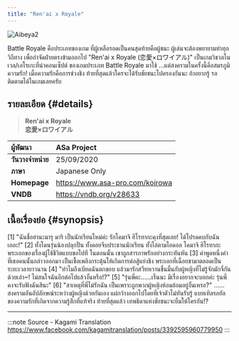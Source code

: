 ```yaml
---
title: "Ren'ai x Royale"
---
```


![Aibeya2](/img/visualnovel/preview/aibeya2.jpeg)

Battle Royale คือประเภทของเกม
ที่ผู้เหลือรอดเป็นคนสุดท้ายคือผู้ชนะ 
ผู้เล่นจะต้องพยายามทำทุกวิถีทาง
เพื่อกำจัดฝ่ายตรงข้ามออกไป
"Ren'ai x Royale (恋愛×ロワイアル)" 
เป็นเกมวิชวลโนเวล/เอโรเกะที่นำคอนเซ็ปต์
ของเกมประเภท Battle Royale มาใช้ 
...แต่สงครามในครั้งนี้คือสมรภูมิความรัก!
เมื่อความรักคือการช่วงชิง 
ท้ายที่สุดแล้วใครจะได้รับชัยชนะไปครองกันนะ
ถ้าอยากรู้ รอติดตามได้ในเกมเลยครับ

## รายละเอียด {#details}

> **Ren'ai x Royale**  
> **恋愛×ロワイアル**

| ผู้พัฒนา | ASa Project |
| :---- | :---- |
| **วันวางจำหน่าย** | 25/09/2020 |
| **ภาษา** | Japanese Only |
| **Homepage** | https://www.asa-pro.com/koirowa |
| **VNDB** | https://vndb.org/v28633 |

## เนื้อเรื่องย่อ {#synopsis}

[1]
"ฉันชื่อฮานะมารุ มาริ เป็นนักเรียนใหม่ค่ะ 
รักโคมาจิ ฮิโรทากะคุงที่สุดเลย!
ได้โปรดคบกับฉันเถอะ!"
[2]
ทั้งโดนรุ่นน้องปลุกปั่น
ทั้งคอยจีบประธานนักเรียน
ทั้งไล่ตามไอดอล
โคมาจิ ฮิโรทากะ พระเอกของเรื่องผู้ใช้ชีวิตแบบขอไปที
ในตอนนั้น เขาถูกสารภาพรักอย่างกระทันหัน
[3]
คำพูดหนึ่งคำที่เธอคนนั้นกล่าวออกมา
เป็นเชื้อเพลิงกระตุ้นให้เกิดการต่อสู้แย่งชิง
พระเอกที่เฉื่อยชามาตลอดเป็นระยะเวลายาวนาน
[4]
"ทำไมถึงเบียดฉันตกขอบ 
แล้วมารักสวีทหวานชื่นมื่นกับผู้หญิงที่ไม่รู้จักมักจี่กันด้วยเล่า~! 
ไม่สนใจฉันอีกต่อไปแล้วงั้นหรือ!?"
[5]
"รุ่นพี่คะ……เร็นนะ มีเรื่องอยากจะบอกค่ะ 
รุ่นพี่คงจะรับฟังฉันสินะ"
[6] 
"สาเหตุที่พี่ไม่รักฉัน 
เป็นเพราะถูกพวกผู้หญิงห้อมล้อมอยู่งั้นเหรอ?"
......
สงครามอันอัปลักษณ์ระหว่างผู้หญิงด้วยกันเอง
แผ่กว้างออกไปโดยที่เจ้าตัวไม่ทันรับรู้
แบทเทิลรอยัลของความรักที่เกิดจากความรู้สึกที่แท้จริง
ท้ายที่สุดแล้ว เทพธิดาแห่งชัยชนะจะยิ้มให้ใครกัน!?

---
:::note Source - Kagami Translation
https://www.facebook.com/kagamitranslation/posts/3392595960779950
:::